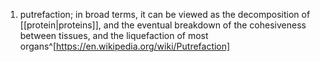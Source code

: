 1. putrefaction; in broad terms, it can be viewed as the decomposition of [[protein|proteins]], and the eventual breakdown of the cohesiveness between tissues, and the liquefaction of most organs^[https://en.wikipedia.org/wiki/Putrefaction]